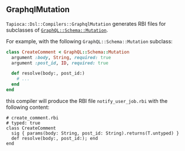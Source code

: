 ## GraphqlMutation

`Tapioca::Dsl::Compilers::GraphqlMutation` generates RBI files for subclasses of
[`GraphQL::Schema::Mutation`](https://graphql-ruby.org/api-doc/2.0.11/GraphQL/Schema/Mutation).

For example, with the following `GraphQL::Schema::Mutation` subclass:

~~~rb
class CreateComment < GraphQL::Schema::Mutation
  argument :body, String, required: true
  argument :post_id, ID, required: true

  def resolve(body:, post_id:)
    # ...
  end
end
~~~

this compiler will produce the RBI file `notify_user_job.rbi` with the following content:

~~~rbi
# create_comment.rbi
# typed: true
class CreateComment
  sig { params(body: String, post_id: String).returns(T.untyped) }
  def resolve(body:, post_id:); end
end
~~~

